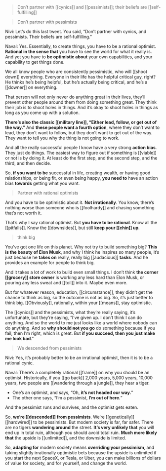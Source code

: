 > Don’t partner with [[cynics]] and [[pessimists]]; their beliefs are [[self-fulfilling]]

> Don’t partner with pessimists

Nivi: Let’s do this last tweet. You said, “Don’t partner with cynics, and pessimists. Their beliefs are self-fulfilling.”

Naval: Yes. Essentially, to create things, you have to be a rational optimist. __Rational in the sense that__ you have to see the world for what it really is. 
And yet you have to __be optimistic about__ your own capabilities, and your capability to get things done.

We all know people who are consistently pessimistic, who will [[shoot down]] everything. 
Everyone in their life has the helpful critical guy, right? 
He thinks he’s being helpful, but he’s actually being critical, and he’s a [[downer]] on everything.

That person will not only never do anything great in their lives, they’ll prevent other people around them from doing something great. 
They think their job is to shoot holes in things. 
And it’s okay to shoot holes in things as long as you come up with a solution.

__There’s also the classic [[military line]], “Either lead, follow, or get out of the way.”__ 
And __these people want a fourth option__, where they don’t want to lead, they don’t want to follow, but they don’t want to get out of the way. 
They want to tell you why the thing is not going to work.

And all the really successful people I know have a very strong __action bias__. 
They just do things. 
The easiest way to figure out if something is [[viable]] or not is by doing it. 
At least do the first step, and the second step, and the third, and then decide.

So, __if you want to be__ successful in life, creating wealth, or having good relationships, or being fit, or even being happy, 
__you need to__ have an action bias __towards__ getting what you want.

> Partner with rational optimists

And you have to be optimistic about it. __Not irrationally__. You know, there’s nothing worse than someone who is [[foolhardy]] and chasing something that’s not worth it.

That’s why I say rational optimist. But __you have to be rational__. Know all the [[pitfalls]]. Know the [[downsides]], but still __keep your [[chin]] up__.

> think big

You’ve got one life on this planet. Why not try to build something big? 
__This is the beauty of Elon Musk__, and why I think he inspires so many people, it’s just because he __takes on__ really, really big [[audacious]] __tasks__. And he provides an example for people to think big.

And it takes a lot of work to build even small things. I don’t think __the corner [[grocery]] store owner__ is working any less hard than Elon Musk, or pouring any less sweat and [[toil]] into it. Maybe even more.

But for whatever reason, education, [[circumstance]], they didn’t get the chance to think as big, so the outcome is not as big. So, it’s just better to think big. 
[[Obviously]], rationally, within your [[means]], stay optimistic.

The [[cynics]] and the pessimists, what they’re really saying, it’s unfortunate, but they’re saying, “I’ve given up. I don’t think I can do anything. And so the world to me just looks like a world where nobody can do anything. And so __why should ~~not~~ you go__ do something because if you fail, then I’m right, which is great. But __if you succeed, then you just make me look bad__.”

> We descended from pessimists

Nivi: Yes, it’s probably better to be an irrational optimist, then it is to be a rational cynic.

Naval: There’s a completely rational [[frame]] on why you should be an optimist. 
Historically, if you [[go back]] 2,000 years, 5,000 years, 10,000 years, two people are [[wandering through a jungle]], they hear a tiger. 
- One’s an optimist, and says, “Oh, __it’s not headed our way.__” 
- The other one says, “I’m a pessimist, __I’m out of here.__” 

And the pessimist runs and survives, and the optimist gets eaten.

So, __we’re [[descended]] from pessimists__. 
We’re [[genetically]] [[hardwired]] to be pessimists. 
But modern society is far, far safer. There are no tigers __wandering around__ the street. 
__It’s very unlikely that__ you will end up in total ruin, although you should avoid total ruin.
__Much more likely that__ the upside is [[unlimited]], and the downside is limited. 

So, __adapting for__ modern society means __overriding your pessimism__, and taking slightly irrationally optimistic bets 
because the upside is unlimited 
if you start the next SpaceX, or Tesla, or Uber, you can make billions of dollars of value for society, and for yourself, and change the world.
